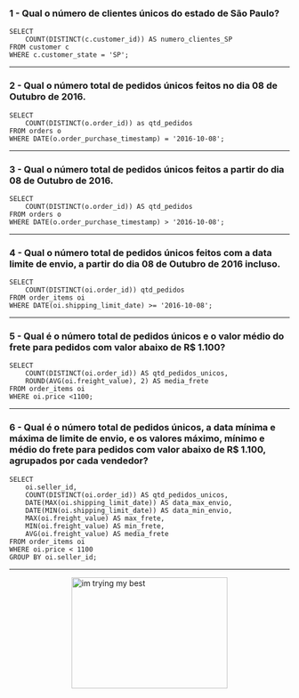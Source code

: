 ### 1 - Qual o número de clientes únicos do estado de São Paulo?
```
SELECT 
	COUNT(DISTINCT(c.customer_id)) AS numero_clientes_SP
FROM customer c 
WHERE c.customer_state = 'SP';
```
___
### 2 - Qual o número total de pedidos únicos feitos no dia 08 de Outubro de 2016.
```
SELECT 
	COUNT(DISTINCT(o.order_id)) as qtd_pedidos
FROM orders o 
WHERE DATE(o.order_purchase_timestamp) = '2016-10-08'; 
```
___
### 3 - Qual o número total de pedidos únicos feitos a partir do dia 08 de Outubro de 2016.
```
SELECT 
	COUNT(DISTINCT(o.order_id)) AS qtd_pedidos
FROM orders o 
WHERE DATE(o.order_purchase_timestamp) > '2016-10-08';
```
___
### 4 - Qual o número total de pedidos únicos feitos com a data limite de envio, a partir do dia 08 de Outubro de 2016 incluso.
```
SELECT 
	COUNT(DISTINCT(oi.order_id)) qtd_pedidos
FROM order_items oi 
WHERE DATE(oi.shipping_limit_date) >= '2016-10-08';
```
___
### 5 - Qual é o número total de pedidos únicos e o valor médio do frete para pedidos com valor abaixo de R$ 1.100?
```
SELECT
	COUNT(DISTINCT(oi.order_id)) AS qtd_pedidos_unicos,
	ROUND(AVG(oi.freight_value), 2) AS media_frete
FROM order_items oi 
WHERE oi.price <1100;
```
___
### 6 - Qual é o número total de pedidos únicos, a data mínima e máxima de limite de envio, e os valores máximo, mínimo e médio do frete para pedidos com valor abaixo de R$ 1.100, agrupados por cada vendedor?
```
SELECT 
	oi.seller_id,
	COUNT(DISTINCT(oi.order_id)) AS qtd_pedidos_unicos,
	DATE(MAX(oi.shipping_limit_date)) AS data_max_envio,
	DATE(MIN(oi.shipping_limit_date)) AS data_min_envio,
	MAX(oi.freight_value) AS max_frete,
	MIN(oi.freight_value) AS min_frete,
	AVG(oi.freight_value) AS media_frete
FROM order_items oi 
WHERE oi.price < 1100
GROUP BY oi.seller_id;
```
___

<img src="https://media.giphy.com/media/5Zesu5VPNGJlm/giphy.gif?cid=790b7611hx551rcmlsmjqtardhs3172okp4ljirw391z49iu&ep=v1_gifs_search&rid=giphy.gif&ct=g" alt="im trying my best" width="280" height="200" style="display: block; margin: auto;">